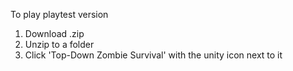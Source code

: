 To play playtest version
1. Download .zip
2. Unzip to a folder
3. Click 'Top-Down Zombie Survival' with the unity icon next to it
